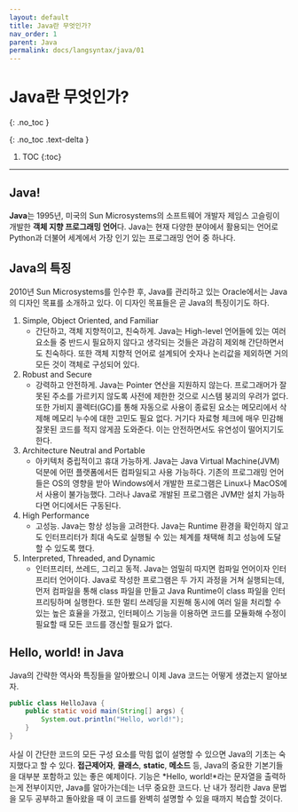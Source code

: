 ```yaml
---
layout: default
title: Java란 무엇인가?
nav_order: 1
parent: Java
permalink: docs/langsyntax/java/01
---
```


# Java란 무엇인가? 
{: .no_toc }

{: .no_toc .text-delta }

1. TOC
{:toc}

---

## Java!
**Java**는 1995년, 미국의 Sun Microsystems의 소프트웨어 개발자 제임스 고슬링이 개발한 **객체 지향 프로그래밍 언어**다. Java는 현재 다양한 분야에서 활용되는 언어로 Python과 더불어 세계에서 가장 인기 있는 프로그래밍 언어 중 하나다.

## Java의 특징
2010년 Sun Microsystems를 인수한 후, Java를 관리하고 있는 Oracle에서는 Java의 디자인 목표를 소개하고 있다. 이 디자인 목표들은 곧 Java의 특징이기도 하다.

1. Simple, Object Oriented, and Familiar
    - 간단하고, 객체 지향적이고, 친숙하게. Java는 High-level 언어들에 있는 여러 요소들 중 반드시 필요하지 않다고 생각되는 것들은 과감히 제외해 간단하면서도 친숙하다. 또한 객체 지향적 언어로 설계되어 숫자나 논리값을 제외하면 거의 모든 것이 객체로 구성되어 있다.
2. Robust and Secure
    - 강력하고 안전하게. Java는 Pointer 연산을 지원하지 않는다. 프로그래머가 잘못된 주소를 가르키지 않도록 사전에 제한한 것으로 시스템 붕괴의 우려가 없다. 또한 가비지 콜렉터(GC)를 통해 자동으로 사용이 종료된 요소는 메모리에서 삭제해 메모리 누수에 대한 고민도 필요 없다. 거기다 자료형 체크에 매우 민감해 잘못된 코드를 적지 않게끔 도와준다. 이는 안전하면서도 유연성이 떨어지기도 한다.
3. Architecture Neutral and Portable
    - 아키텍처 중립적이고 휴대 가능하게. Java는 Java Virtual Machine(JVM) 덕분에 어떤 플랫폼에서든 컴파일되고 사용 가능하다. 기존의 프로그래밍 언어들은 OS의 영향을 받아 Windows에서 개발한 프로그램은 Linux나 MacOS에서 사용이 불가능했다. 그러나 Java로 개발된 프로그램은 JVM만 설치 가능하다면 어디에서든 구동된다.
4. High Performance
    - 고성능. Java는 항상 성능을 고려한다. Java는 Runtime 환경을 확인하지 않고도 인터프리터가 최대 속도로 실행될 수 있는 체계를 채택해 최고 성능에 도달 할 수 있도록 했다.
5. Interpreted, Threaded, and Dynamic
    - 인터프리터, 쓰레드, 그리고 동적. Java는 엄밀히 따지면 컴파일 언어이자 인터프리터 언어이다. Java로 작성한 프로그램은 두 가지 과정을 거쳐 실행되는데, 먼저 컴파일을 통해 class 파일을 만들고 Java Runtime이 class 파일을 인터프리팅하며 실행한다. 또한 멀티 쓰레딩을 지원해 동시에 여러 일을 처리할 수 있는 높은 효율을 가졌고, 인터페이스 기능을 이용하면 코드를 모듈화해 수정이 필요할 때 모든 코드를 갱신할 필요가 없다.

## Hello, world! in Java
Java의 간략한 역사와 특징들을 알아봤으니 이제 Java 코드는 어떻게 생겼는지 알아보자.

```Java
public class HelloJava {
    public static void main(String[] args) {
        System.out.println("Hello, world!");
    }
}
```

사실 이 간단한 코드의 모든 구성 요소를 막힘 없이 설명할 수 있으면 Java의 기초는 숙지했다고 할 수 있다. **접근제어자**, **클래스**, **static**, **메소드** 등, Java의 중요한 기본기들을 대부분 포함하고 있는 좋은 예제이다. 기능은 *Hello, world!*라는 문자열을 출력하는게 전부이지만, Java를 알아가는데는 너무 중요한 코드다. 난 내가 정리한 Java 문법을 모두 공부하고 돌아왔을 때 이 코드를 완벽히 설명할 수 있을 때까지 복습할 것이다.